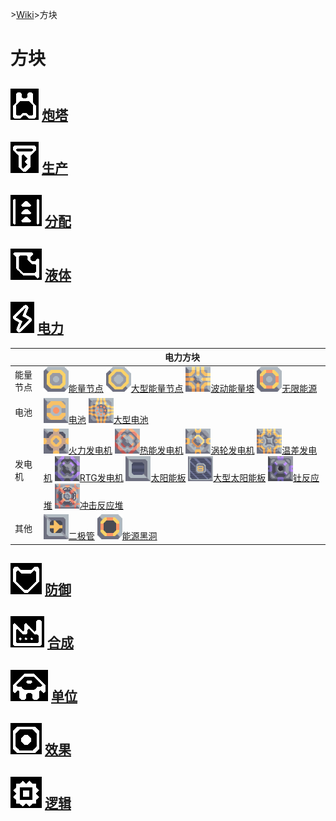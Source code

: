\>[Wiki](/zhcn.md)>方块
# 方块

## ![turret](/assets/icons50/turret.png) [炮塔](/zhcn/blocks/turrets.md)  

## ![production](/assets/icons50/production.png) [生产](/zhcn/blocks/production.md)  

## ![distribution](/assets/icons50/distribution.png) [分配](/zhcn/blocks/distribution.md)  

## ![liquid](/assets/icons50/liquid.png) [液体](/zhcn/blocks/liquid.md)  

## ![power](/assets/icons50/power.png) [电力](/zhcn/blocks/power.md)  
||电力方块|
|----|----|  
|能量节点|[![](/images/block-power-node-large.png)能量节点](/zhcn/blocks/power/power-node.md) [![](/images/block-power-node-large-large.png)大型能量节点](/zhcn/blocks/power/power-node-large.md) [![](/images/block-surge-tower-large.png)波动能量塔](/zhcn/blocks/power/surge-tower.md) [![](/images/block-power-source-large.png)无限能源](/zhcn/blocks/power/power-source.md)|
|电池|[![](/images/block-battery-large.png)电池](/zhcn/blocks/power/battery.md) [![](/images/block-battery-large-large.png)大型电池](/zhcn/blocks/power/battery-large.md)|  
|发电机|[![](/images/block-combustion-generator-large.png)火力发电机](/zhcn/blocks/power/combustion-generator.md) [![](/images/block-thermal-generator-large.png)热能发电机](/zhcn/blocks/power/thermal-generator.md) [![](/images/block-steam-generator-large.png)涡轮发电机](/zhcn/blocks/power/steam-generator.md) [![](/images/block-differential-generator-large.png)温差发电机](/zhcn/blocks/power/differential-generator-large.md) [![](/images/block-rtg-generator-large.png)RTG发电机](/zhcn/blocks/power/rtg-generator.md) [![](/images/block-solar-panel-large.png)太阳能板](/zhcn/blocks/power/solar-panel.md) [![](/images/block-solar-panel-large-large.png)大型太阳能板](/zhcn/blocks/power/solar-panel-large.md) [![](/images/block-thorium-reactor-large.png)钍反应堆](/zhcn/blocks/power/thorium-reactor.md) [![](/images/block-impact-reactor-large.png)冲击反应堆](/zhcn/blocks/power/impact-reactor.md)|
|其他|[![](/images/block-diode-large.png)二极管](/zhcn/blocks/power/diode.md) [![](/images/block-power-void-large.png)能源黑洞](/zhcn/blocks/power/power-void.md)

## ![defense](/assets/icons50/defense.png) [防御](/zhcn/blocks/defense.md)  

## ![crafting](/assets/icons50/crafting.png) [合成](/zhcn/blocks/crafting.md)  

## ![units](/assets/icons50/units.png) [单位](/zhcn/blocks/units.md)  

## ![effect](/assets/icons50/effect.png) [效果](/zhcn/blocks/effects.md)  

## ![logic](/assets/icons50/logic.png) [逻辑](/zhcn/blocks/logic.md)  
